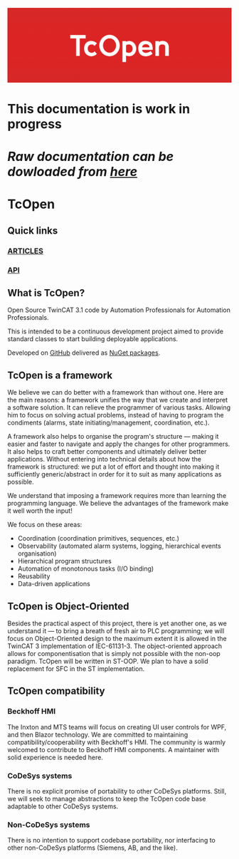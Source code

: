 ![TcOpen logo](./images/logo.png)

# **This documentation is work in progress**

# *Raw documentation can be dowloaded from [here](https://github.com/TcOpenGroup/TcOpen.Documentation/tree/dev/docs)*

# TcOpen

## Quick links

### [ARTICLES](~/articles/intro.md)
### [API](~/api/index.md)

## What is TcOpen?

Open Source TwinCAT 3.1 code by Automation Professionals for Automation Professionals.  

This is intended to be a continuous development project aimed to provide standard classes to start building deployable applications.

Developed on [GitHub](https://github.com/TcOpenGroup/TcOpen) delivered as [NuGet packages](https://www.nuget.org/packages?q=TcOpenGroup).

## TcOpen is a framework

We believe we can do better with a framework than without one. Here are the main reasons: a framework unifies the way that we create and interpret a software solution. It can relieve the programmer of various tasks. Allowing him to focus on solving actual problems, instead of having to program the condiments (alarms, state initiating/management, coordination, etc.).

A framework also helps to organise the program's structure — making it easier and faster to navigate and apply the changes for other programmers. It also helps to craft better components and ultimately deliver better applications. Without entering into technical details about how the framework is structured: we put a lot of effort and thought into making it sufficiently generic/abstract in order for it to suit as many applications as possible.

We understand that imposing a framework requires more than learning the programming language. We believe the advantages of the framework make it well worth the input!

We focus on these areas:

- Coordination (coordination primitives, sequences, etc.)
- Observability (automated alarm systems, logging, hierarchical events organisation)
- Hierarchical program structures
- Automation of monotonous tasks (I/O binding)
- Reusability
- Data-driven applications

## TcOpen is Object-Oriented

Besides the practical aspect of this project, there is yet another one, as we understand it — to bring a breath of fresh air to PLC programming; we will focus on Object-Oriented design to the maximum extent it is allowed in the TwinCAT 3 implementation of IEC-61131-3. The object-oriented approach allows for componentisation that is simply not possible with the non-oop paradigm.
TcOpen will be written in ST-OOP. We plan to have a solid replacement for SFC in the ST implementation.

## TcOpen compatibility

### Beckhoff HMI 

The Inxton and MTS teams will focus on creating UI user controls for WPF, and then Blazor technology. We are committed to maintaining compatibility/cooperability with Beckhoff's HMI. The community is warmly welcomed to contribute to Beckhoff HMI components. A maintainer with solid experience is needed here.

### CoDeSys systems

There is no explicit promise of portability to other CoDeSys platforms. Still, we will seek to manage abstractions to keep the TcOpen code base adaptable to other CoDeSys systems.

### Non-CoDeSys systems

There is no intention to support codebase portability, nor interfacing to other non-CoDeSys platforms (Siemens, AB, and the like).
